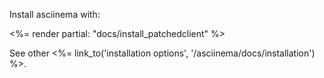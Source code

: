 Install asciinema with:

<%= render partial: "docs/install_patchedclient" %>

See other <%= link_to('installation options', '/asciinema/docs/installation') %>.

